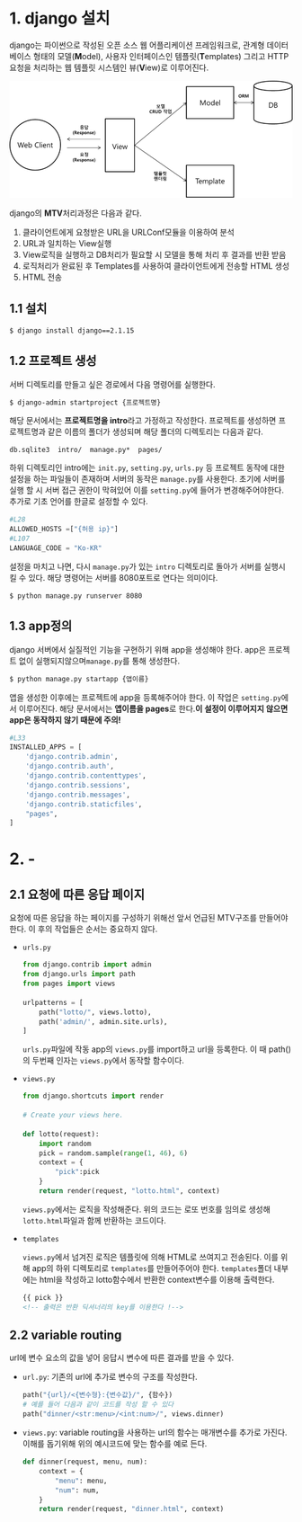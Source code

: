 # 1. django 설치

django는 파이썬으로 작성된 오픈 소스 웹 어플리케이션 프레임워크로, 관계형 데이터베이스 형태의 모델(**M**odel), 사용자 인터페이스인 템플릿(**T**emplates) 그리고 HTTP 요청을 처리하는 웹 템플릿 시스템인 뷰(**V**iew)로 이루어진다.

![그림1](images/그림1.png)

django의 **MTV**처리과정은 다음과 같다.

1. 클라이언트에게 요청받은 URL을 URLConf모듈을 이용하여 분석
2. URL과 일치하는 View실행
3. View로직을 실행하고 DB처리가 필요할 시 모델을 통해 처리 후 결과를 반환 받음
4. 로직처리가 완료된 후 Templates를 사용하여 클라이언트에게 전송할 HTML 생성
5. HTML 전송



## 1.1 설치

```bash
$ django install django==2.1.15
```



## 1.2 프로젝트 생성

서버 디렉토리를 만들고 싶은 경로에서 다음 명령어를 실행한다.

```bash
$ django-admin startproject {프로젝트명}
```



해당 문서에서는 **프로젝트명을 intro**라고 가정하고 작성한다. 프로젝트를 생성하면 프로젝트명과 같은 이름의 폴더가 생성되며 해당 폴더의 디렉토리는 다음과 같다.

```bahs
db.sqlite3  intro/  manage.py*  pages/
```



하위 디렉토리인 intro에는 `init.py`, `setting.py`, `urls.py` 등 프로젝트 동작에 대한 설정을 하는 파일들이 존재하며 서버의 동작은 `manage.py`를 사용한다. 초기에 서버를 실행 할 시 서버 접근 권한이 막혀있어 이를 `setting.py`에 들어가 변경해주어야한다. 추가로 기초 언어를 한글로 설정할 수 있다.

```python
#L28
ALLOWED_HOSTS =["{허용 ip}"]
#L107
LANGUAGE_CODE = "Ko-KR"
```



설정을 마치고 나면, 다시 `manage.py`가 있는 `intro` 디렉토리로 돌아가 서버를 실행시킬 수 있다. 해당 명령어는 서버를 8080포트로 연다는 의미이다.

```bash
$ python manage.py runserver 8080
```



## 1.3 app정의

django 서버에서 실질적인 기능을 구현하기 위해 app을 생성해야 한다. app은 프로젝트 없이 실행되지않으며`manage.py`를 통해 생성한다.

```bash
$ python manage.py startapp {앱이름}
```



앱을 생성한 이후에는 프로젝트에 app을 등록해주어야 한다. 이 작업은 `setting.py`에서 이루어진다. 해당 문서에서는 **앱이름을 pages**로 한다.**이 설정이 이루어지지 않으면 app은 동작하지 않기 때문에 주의!**

```python
#L33
INSTALLED_APPS = [
    'django.contrib.admin',
    'django.contrib.auth',
    'django.contrib.contenttypes',
    'django.contrib.sessions',
    'django.contrib.messages',
    'django.contrib.staticfiles',
    "pages",
]
```



# 2. -



## 2.1 요청에 따른 응답 페이지

요청에 따른 응답을 하는 페이지를 구성하기 위해선 앞서 언급된 MTV구조를 만들어야 한다. 이 후의 작업들은 순서는 중요하지 않다. 

- `urls.py`

  ```python
  from django.contrib import admin
  from django.urls import path
  from pages import views
  
  urlpatterns = [
      path("lotto/", views.lotto),
      path('admin/', admin.site.urls),
  ]
  ```

  `urls.py`파일에 작동 app의 `views.py`를 import하고 url을 등록한다. 이 때 path()의 두번째 인자는 `views.py`에서 동작할 함수이다.

- `views.py`

  ```python
  from django.shortcuts import render
  
  # Create your views here.
  
  def lotto(request):
      import random
      pick = random.sample(range(1, 46), 6)
      context = {
          "pick":pick
      }
      return render(request, "lotto.html", context)
  ```

  `views.py`에서는 로직을 작성해준다. 위의 코드는 로또 번호를 임의로 생성해 `lotto.html`파일과 함께 반환하는 코드이다.

- `templates`

  `views.py`에서 넘겨진 로직은 템플릿에 의해 HTML로 쓰여지고 전송된다. 이를 위해 app의 하위 디렉토리로 `templates`를 만들어주어야 한다. `templates`폴더 내부에는 html을 작성하고 lotto함수에서 반환한 context변수를 이용해 출력한다.

  ```html
  {{ pick }}
  <!-- 출력은 반환 딕셔너리의 key를 이용한다 !-->
  ```




## 2.2 variable routing

url에 변수 요소의 값을 넣어 응답시 변수에 따른 결과를 받을 수 있다.

- `url.py`: 기존의 url에 추가로 변수의 구조를 작성한다.

  ```python
  path("{url}/<{변수형}:{변수값}/", {함수})
  # 예를 들어 다음과 같이 코드를 작성 할 수 있다
  path("dinner/<str:menu>/<int:num>/", views.dinner)
  ```

- `views.py`: variable routing을 사용하는 url의 함수는 매개변수를 추가로 가진다. 이해를 돕기위해 위의 예시코드에 맞는 함수를 예로 든다.

  ```python
  def dinner(request, menu, num):
      context = {
          "menu": menu,
          "num": num,
      }
      return render(request, "dinner.html", context)
  ```

